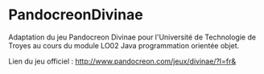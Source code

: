 # PandocreonDivinae
Adaptation du jeu Pandocreon Divinae pour l'Université de Technologie de Troyes au cours du module LO02 Java programmation orientée objet.

Lien du jeu officiel : http://www.pandocreon.com/jeux/divinae/?l=fr&
